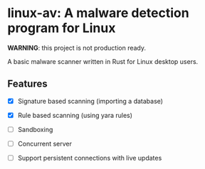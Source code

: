 # linux-av: A malware detection program for Linux

**WARNING**: this project is not production ready.

A basic malware scanner written in Rust for Linux desktop users.

## Features

- [x] Signature based scanning (importing a database)
- [x] Rule based scanning (using yara rules)
- [ ] Sandboxing
- [ ] Concurrent server
- [ ] Support persistent connections with live updates



